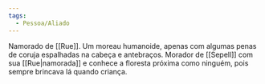 ```yaml
---
tags:
  - Pessoa/Aliado
---
```

Namorado de [[Rue]]. Um moreau humanoide, apenas com algumas penas de coruja espalhadas na cabeça e antebraços. Morador de [[Sepell]] com sua [[Rue|namorada]] e conhece a floresta próxima como ninguém, pois sempre brincava lá quando criança.